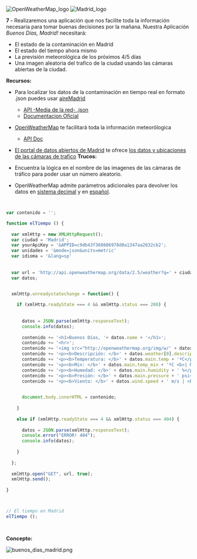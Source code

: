 ![OpenWeatherMap_logo](https://upload.wikimedia.org/wikipedia/commons/1/15/OpenWeatherMap_logo.png)
![Madrid_logo](http://babytribu.com/wp-content/uploads/2012/09/AyuntamientoMadrid.png)

**7 -** Realizaremos una aplicación que nos facilite toda la información necesaria para tomar buenas decisiones por la mañana. Nuestra Aplicación *Buenos Días, Madrid!* necesitará:
- El estado de la contaminación en Madrid
- El estado del tiempo ahora mismo
- La previsión meteorológica de los próximos 4/5 días
- Una imagen aleatoria del trafico de la ciudad usando las cámaras abiertas de la ciudad.

**Recursos:**
- Para localizar los datos de la contaminación en tiempo real en formato .json puedes usar [aireMadrid](http://airemadrid.herokuapp.com/)
	- [API -Media de la red- .json](http://airemadrid.herokuapp.com/api/estacion/99)
	- [Documentacion Oficial](https://github.com/UlisesGascon/Aire-Madrid#api)

- [OpenWeatherMap](http://openweathermap.org) te facilitará toda la información meteorólogica
	- [API Doc](http://openweathermap.org/api)

- [El portal de datos abiertos de Madrid](http://datos.madrid.es/portal/site/egob) te ofrece [los datos y ubicaciones de las cámaras de trafico](http://datos.madrid.es/portal/site/egob/menuitem.c05c1f754a33a9fbe4b2e4b284f1a5a0/?vgnextoid=8803c23866b93410VgnVCM1000000b205a0aRCRD&vgnextchannel=374512b9ace9f310VgnVCM100000171f5a0aRCRD)
**Trucos:**
- Encuentra la lógica en el nombre de las imagenes de las cámaras de tráfico para poder usar un número aleatorio.
- OpenWeatherMap admite parámetros adicionales para devolver los datos en [sistema decimal](http://openweathermap.org/forecast5#data) y en [español](http://openweathermap.org/forecast5#multi).




```javascript


var contenido = '';

function elTiempo () {
        
  var xmlHttp = new XMLHttpRequest();
  var ciudad = 'Madrid';
  var yourApiKey = '&APPID=c9db43f368606978d0a1347aa2632cb2';
  var unidades = '&mode=json&units=metric'
  var idioma = '&lang=sp'
  
  
  var url = 'http://api.openweathermap.org/data/2.5/weather?q=' + ciudad + unidades + idioma + yourApiKey;
  var datos;

        
  xmlHttp.onreadystatechange = function() {

    if (xmlHttp.readyState === 4 && xmlHttp.status === 200) {
      
      
      datos = JSON.parse(xmlHttp.responseText);
      console.info(datos);
      
      contenido += '<h1>Buenos Días, '+ datos.name + '</h1>';
      contenido += '<hr>';
      contenido += '<img src="http://openweathermap.org/img/w/' + datos.weather[0].icon+ '.png">';
      contenido += '<p><b>Descripción: </b>' + datos.weather[0].description+ '</p>';
      contenido += '<p><b>Temperatura: </b>' + datos.main.temp + 'ºC</p>';
      contenido += '<p><b>Min: </b>' + datos.main.temp_min + 'ºC <b>| Max: </b>' + datos.main.temp_max + ' ºC</p>';
      contenido += '<p><b>Humedad: </b>' + datos.main.humidity + ' %</p>';
      contenido += '<p><b>Presión: </b>' + datos.main.pressure + ' psi</p>';
      contenido += '<p><b>Viento: </b>' + datos.wind.speed + ' m/s | <b>Dirección: </b>' + datos.wind.deg +' deg</p>';

        
      document.body.innerHTML = contenido;
      
    } 
    
    else if (xmlHttp.readyState === 4 && xmlHttp.status === 404) {
      
      datos = JSON.parse(xmlHttp.responseText);
      console.error("ERROR! 404");
      console.info(datos);
    
    }
    
  };
  
  xmlHttp.open("GET", url, true);
  xmlHttp.send();
  
}



// El tiempo en Madrid
elTiempo ();

	
```

**Concepto:**

![buenos_dias_madrid.png](../otros/buenos_dias_madrid.png)


